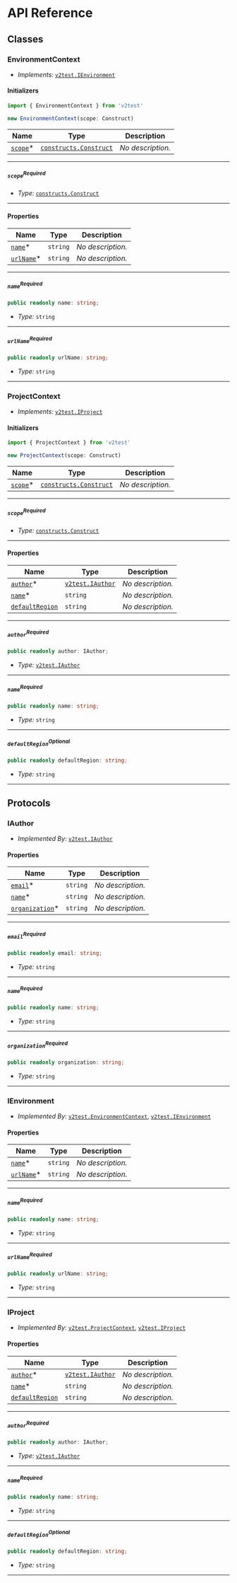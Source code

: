 # API Reference <a name="API Reference" id="api-reference"></a>



## Classes <a name="Classes" id="classes"></a>

### EnvironmentContext <a name="v2test.EnvironmentContext" id="v2testenvironmentcontext"></a>

- *Implements:* [`v2test.IEnvironment`](#v2test.IEnvironment)

#### Initializers <a name="v2test.EnvironmentContext.Initializer" id="v2testenvironmentcontextinitializer"></a>

```typescript
import { EnvironmentContext } from 'v2test'

new EnvironmentContext(scope: Construct)
```

| **Name** | **Type** | **Description** |
| --- | --- | --- |
| [`scope`](#v2testenvironmentcontextparameterscope)<span title="Required">*</span> | [`constructs.Construct`](#constructs.Construct) | *No description.* |

---

##### `scope`<sup>Required</sup> <a name="v2test.EnvironmentContext.parameter.scope" id="v2testenvironmentcontextparameterscope"></a>

- *Type:* [`constructs.Construct`](#constructs.Construct)

---



#### Properties <a name="Properties" id="properties"></a>

| **Name** | **Type** | **Description** |
| --- | --- | --- |
| [`name`](#v2testenvironmentcontextpropertyname)<span title="Required">*</span> | `string` | *No description.* |
| [`urlName`](#v2testenvironmentcontextpropertyurlname)<span title="Required">*</span> | `string` | *No description.* |

---

##### `name`<sup>Required</sup> <a name="v2test.EnvironmentContext.property.name" id="v2testenvironmentcontextpropertyname"></a>

```typescript
public readonly name: string;
```

- *Type:* `string`

---

##### `urlName`<sup>Required</sup> <a name="v2test.EnvironmentContext.property.urlName" id="v2testenvironmentcontextpropertyurlname"></a>

```typescript
public readonly urlName: string;
```

- *Type:* `string`

---


### ProjectContext <a name="v2test.ProjectContext" id="v2testprojectcontext"></a>

- *Implements:* [`v2test.IProject`](#v2test.IProject)

#### Initializers <a name="v2test.ProjectContext.Initializer" id="v2testprojectcontextinitializer"></a>

```typescript
import { ProjectContext } from 'v2test'

new ProjectContext(scope: Construct)
```

| **Name** | **Type** | **Description** |
| --- | --- | --- |
| [`scope`](#v2testprojectcontextparameterscope)<span title="Required">*</span> | [`constructs.Construct`](#constructs.Construct) | *No description.* |

---

##### `scope`<sup>Required</sup> <a name="v2test.ProjectContext.parameter.scope" id="v2testprojectcontextparameterscope"></a>

- *Type:* [`constructs.Construct`](#constructs.Construct)

---



#### Properties <a name="Properties" id="properties"></a>

| **Name** | **Type** | **Description** |
| --- | --- | --- |
| [`author`](#v2testprojectcontextpropertyauthor)<span title="Required">*</span> | [`v2test.IAuthor`](#v2test.IAuthor) | *No description.* |
| [`name`](#v2testprojectcontextpropertyname)<span title="Required">*</span> | `string` | *No description.* |
| [`defaultRegion`](#v2testprojectcontextpropertydefaultregion) | `string` | *No description.* |

---

##### `author`<sup>Required</sup> <a name="v2test.ProjectContext.property.author" id="v2testprojectcontextpropertyauthor"></a>

```typescript
public readonly author: IAuthor;
```

- *Type:* [`v2test.IAuthor`](#v2test.IAuthor)

---

##### `name`<sup>Required</sup> <a name="v2test.ProjectContext.property.name" id="v2testprojectcontextpropertyname"></a>

```typescript
public readonly name: string;
```

- *Type:* `string`

---

##### `defaultRegion`<sup>Optional</sup> <a name="v2test.ProjectContext.property.defaultRegion" id="v2testprojectcontextpropertydefaultregion"></a>

```typescript
public readonly defaultRegion: string;
```

- *Type:* `string`

---


## Protocols <a name="Protocols" id="protocols"></a>

### IAuthor <a name="v2test.IAuthor" id="v2testiauthor"></a>

- *Implemented By:* [`v2test.IAuthor`](#v2test.IAuthor)


#### Properties <a name="Properties" id="properties"></a>

| **Name** | **Type** | **Description** |
| --- | --- | --- |
| [`email`](#v2testiauthorpropertyemail)<span title="Required">*</span> | `string` | *No description.* |
| [`name`](#v2testiauthorpropertyname)<span title="Required">*</span> | `string` | *No description.* |
| [`organization`](#v2testiauthorpropertyorganization)<span title="Required">*</span> | `string` | *No description.* |

---

##### `email`<sup>Required</sup> <a name="v2test.IAuthor.property.email" id="v2testiauthorpropertyemail"></a>

```typescript
public readonly email: string;
```

- *Type:* `string`

---

##### `name`<sup>Required</sup> <a name="v2test.IAuthor.property.name" id="v2testiauthorpropertyname"></a>

```typescript
public readonly name: string;
```

- *Type:* `string`

---

##### `organization`<sup>Required</sup> <a name="v2test.IAuthor.property.organization" id="v2testiauthorpropertyorganization"></a>

```typescript
public readonly organization: string;
```

- *Type:* `string`

---

### IEnvironment <a name="v2test.IEnvironment" id="v2testienvironment"></a>

- *Implemented By:* [`v2test.EnvironmentContext`](#v2test.EnvironmentContext), [`v2test.IEnvironment`](#v2test.IEnvironment)


#### Properties <a name="Properties" id="properties"></a>

| **Name** | **Type** | **Description** |
| --- | --- | --- |
| [`name`](#v2testienvironmentpropertyname)<span title="Required">*</span> | `string` | *No description.* |
| [`urlName`](#v2testienvironmentpropertyurlname)<span title="Required">*</span> | `string` | *No description.* |

---

##### `name`<sup>Required</sup> <a name="v2test.IEnvironment.property.name" id="v2testienvironmentpropertyname"></a>

```typescript
public readonly name: string;
```

- *Type:* `string`

---

##### `urlName`<sup>Required</sup> <a name="v2test.IEnvironment.property.urlName" id="v2testienvironmentpropertyurlname"></a>

```typescript
public readonly urlName: string;
```

- *Type:* `string`

---

### IProject <a name="v2test.IProject" id="v2testiproject"></a>

- *Implemented By:* [`v2test.ProjectContext`](#v2test.ProjectContext), [`v2test.IProject`](#v2test.IProject)


#### Properties <a name="Properties" id="properties"></a>

| **Name** | **Type** | **Description** |
| --- | --- | --- |
| [`author`](#v2testiprojectpropertyauthor)<span title="Required">*</span> | [`v2test.IAuthor`](#v2test.IAuthor) | *No description.* |
| [`name`](#v2testiprojectpropertyname)<span title="Required">*</span> | `string` | *No description.* |
| [`defaultRegion`](#v2testiprojectpropertydefaultregion) | `string` | *No description.* |

---

##### `author`<sup>Required</sup> <a name="v2test.IProject.property.author" id="v2testiprojectpropertyauthor"></a>

```typescript
public readonly author: IAuthor;
```

- *Type:* [`v2test.IAuthor`](#v2test.IAuthor)

---

##### `name`<sup>Required</sup> <a name="v2test.IProject.property.name" id="v2testiprojectpropertyname"></a>

```typescript
public readonly name: string;
```

- *Type:* `string`

---

##### `defaultRegion`<sup>Optional</sup> <a name="v2test.IProject.property.defaultRegion" id="v2testiprojectpropertydefaultregion"></a>

```typescript
public readonly defaultRegion: string;
```

- *Type:* `string`

---

